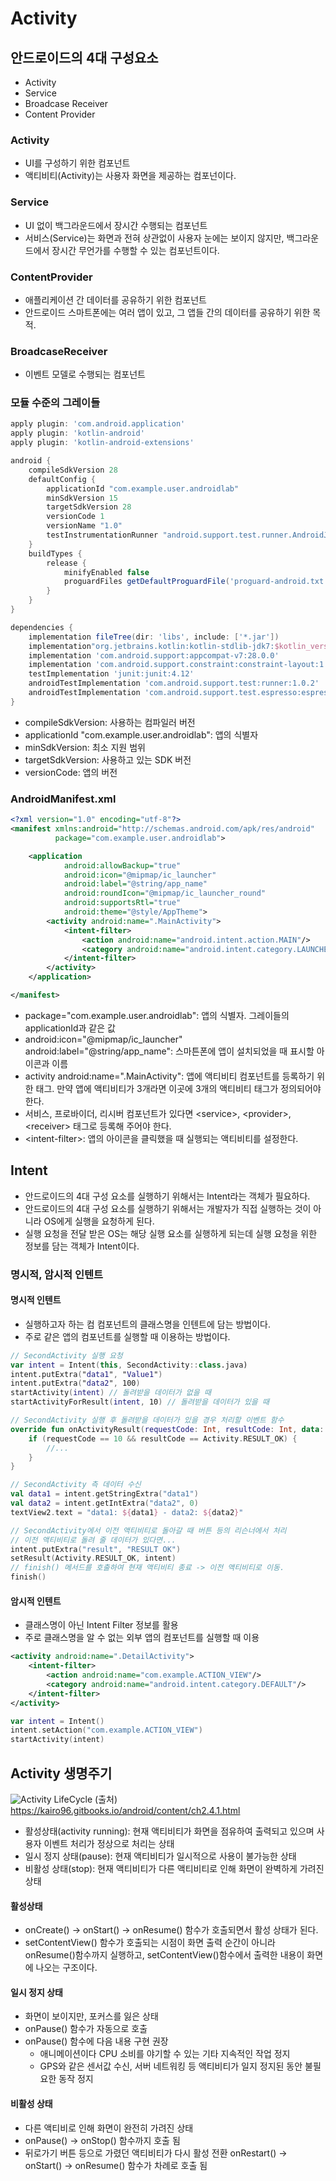 # Activity

## 안드로이드의 4대 구성요소
- Activity
- Service
- Broadcase Receiver
- Content Provider

### Activity
 - UI를 구성하기 위한 컴포넌트
 - 액티비티(Activity)는 사용자 화면을 제공하는 컴포넌이다.

### Service
  - UI 없이 백그라운드에서 장시간 수행되는 컴포넌트
  - 서비스(Service)는 화면과 전혀 상관없이 사용자 눈에는 보이지 않지만, 백그라운드에서 장시간 무언가를 수행할 수 있는 컴포넌트이다.

### ContentProvider
 - 애플리케이션 간 데이터를 공유하기 위한 컴포넌트
 - 안드로이드 스마트폰에는 여러 앱이 있고, 그 앱들 간의 데이터를 공유하기 위한 목적.

### BroadcaseReceiver
 - 이벤트 모델로 수행되는 컴포넌트


### 모듈 수준의 그레이들
```gradle
apply plugin: 'com.android.application'
apply plugin: 'kotlin-android'
apply plugin: 'kotlin-android-extensions'

android {
    compileSdkVersion 28
    defaultConfig {
        applicationId "com.example.user.androidlab"
        minSdkVersion 15
        targetSdkVersion 28
        versionCode 1
        versionName "1.0"
        testInstrumentationRunner "android.support.test.runner.AndroidJUnitRunner"
    }
    buildTypes {
        release {
            minifyEnabled false
            proguardFiles getDefaultProguardFile('proguard-android.txt'), 'proguard-rules.pro'
        }
    }
}

dependencies {
    implementation fileTree(dir: 'libs', include: ['*.jar'])
    implementation"org.jetbrains.kotlin:kotlin-stdlib-jdk7:$kotlin_version"
    implementation 'com.android.support:appcompat-v7:28.0.0'
    implementation 'com.android.support.constraint:constraint-layout:1.1.3'
    testImplementation 'junit:junit:4.12'
    androidTestImplementation 'com.android.support.test:runner:1.0.2'
    androidTestImplementation 'com.android.support.test.espresso:espresso-core:3.0.2'
}
```

 - compileSdkVersion: 사용하는 컴파일러 버전
 - applicationId "com.example.user.androidlab": 앱의 식별자
 - minSdkVersion: 최소 지원 범위
 - targetSdkVersion: 사용하고 있는 SDK 버전
 - versionCode: 앱의 버전

### AndroidManifest.xml
```xml
<?xml version="1.0" encoding="utf-8"?>
<manifest xmlns:android="http://schemas.android.com/apk/res/android"
          package="com.example.user.androidlab">

    <application
            android:allowBackup="true"
            android:icon="@mipmap/ic_launcher"
            android:label="@string/app_name"
            android:roundIcon="@mipmap/ic_launcher_round"
            android:supportsRtl="true"
            android:theme="@style/AppTheme">
        <activity android:name=".MainActivity">
            <intent-filter>
                <action android:name="android.intent.action.MAIN"/>
                <category android:name="android.intent.category.LAUNCHER"/>
            </intent-filter>
        </activity>
    </application>

</manifest>
```
 - package="com.example.user.androidlab": 앱의 식별자. 그레이들의 applicationId과 같은 값
 - android:icon="@mipmap/ic_launcher" android:label="@string/app_name": 스마튼폰에 앱이 설치되었을 때 표시할 아이콘과 이름
 - activity android:name=".MainActivity": 앱에 액티비티 컴포넌트를 등록하기 위한 태그. 만약 앱에 액티비티가 3개라면 이곳에 3개의 액티비티 태그가 정의되어야 한다.
 - 서비스, 프로바이더, 리시버 컴포넌트가 있다면 \<service>, \<provider>, \<receiver> 태그로 등록해 주어야 한다.
 - \<intent-filter>: 앱의 아이콘을 클릭했을 때 실행되는 액티비티를 설정한다.

## Intent
 - 안드로이드의 4대 구성 요소를 실행하기 위해서는 Intent라는 객체가 필요하다.
 - 안드로이드의 4대 구성 요소를 실행하기 위해서는 개발자가 직접 실행하는 것이 아니라 OS에게 실행을 요청하게 된다.
 - 실행 요청을 전달 받은 OS는 해당 실행 요소를 실행하게 되는데 실행 요청을 위한 정보를 담는 객체가 Intent이다.


### 명시적, 암시적 인텐트
#### 명시적 인텐트
 - 실행하고자 하는 컴 컴포넌트의 클래스명을 인텐트에 담는 방법이다.
 - 주로 같은 앱의 컴포넌트를 실행할 때 이용하는 방법이다.
```kotlin
// SecondActivity 실행 요청
var intent = Intent(this, SecondActivity::class.java)
intent.putExtra("data1", "Value1")
intent.putExtra("data2", 100)
startActivity(intent) // 돌려받을 데이터가 없을 때
startActivityForResult(intent, 10) // 돌려받을 데이터가 있을 때

// SecondActivity 실행 후 돌려받을 데이터가 있을 경우 처리할 이벤트 함수
override fun onActivityResult(requestCode: Int, resultCode: Int, data: Intent?) {
    if (requestCode == 10 && resultCode == Activity.RESULT_OK) {
        //...
    }
}

// SecondActivity 측 데이터 수신
val data1 = intent.getStringExtra("data1")
val data2 = intent.getIntExtra("data2", 0)
textView2.text = "data1: ${data1} - data2: ${data2}"

// SecondActivity에서 이전 액티비티로 돌아갈 때 버튼 등의 리슨너에서 처리
// 이전 액티비티로 돌려 줄 데이터가 있다면...
intent.putExtra("result", "RESULT OK")
setResult(Activity.RESULT_OK, intent)
// finish() 메서드를 호출하여 현재 액티비티 종료 -> 이전 액티비티로 이동.
finish()
```

 #### 암시적 인텐트
 - 클래스명이 아닌 Intent Filter 정보를 활용
 - 주로 클래스명을 알 수 없는 외부 앱의 컴포넌트를 실행할 때 이용
```xml
<activity android:name=".DetailActivity">
    <intent-filter>
        <action android:name="com.example.ACTION_VIEW"/>
        <category android:name="android.intent.category.DEFAULT"/>
    </intent-filter>
</activity>
```
```kotlin
var intent = Intent()
intent.setAction("com.example.ACTION_VIEW")
startActivity(intent)
```

## Activity 생명주기
![Activity LifeCycle](images/activity_lifecycle.jpg)
(출처) https://kairo96.gitbooks.io/android/content/ch2.4.1.html

 - 활성상태(activity running): 현재 액티비티가 화면을 점유하여 출력되고 있으며 사용자 이벤트 처리가 정상으로 처리는 상태
 - 일시 정지 상태(pause): 현재 액티비티가 일시적으로 사용이 불가능한 상태
 - 비활성 상태(stop): 현재 액티비티가 다른 액티비티로 인해 화면이 완벽하게 가려진 상태

#### 활성상태
 - onCreate() -> onStart() -> onResume() 함수가 호출되면서 활성 상태가 된다.
 - setContentView() 함수가 호출되는 시점이 화면 출력 순간이 아니라 onResume()함수까지 실행하고, setContentView()함수에서 출력한 내용이 화면에 나오는 구조이다.

#### 일시 정지 상태
 - 화면이 보이지만, 포커스를 잃은 상태
 - onPause() 함수가 자동으로 호출
 - onPause() 함수에 다음 내용 구현 권장
    - 애니메이션이다 CPU 소비를 야기할 수 있는 기타 지속적인 작업 정지
    - GPS와 같은 센서값 수신, 서버 네트워킹 등 액티비티가 일지 정지된 동안 불필요한 동작 정지

#### 비활성 상태
 - 다른 액티비로 인해 화면이 완전히 가려진 상태
 - onPause() -> onStop() 함수까지 호출 됨
 - 뒤로가기 버튼 등으로 가렸던 액티비티가 다시 활성 전환 onRestart() -> onStart() -> onResume() 함수가 차례로 호출 됨
 